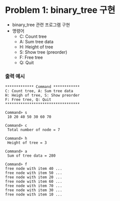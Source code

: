 # Problem 1: binary_tree 구현

- binary_tree 관련 프로그램 구현
- 명령어
  - C: Count tree
  - A: Sum tree data
  - H: Height of tree
  - S: Show tree (preorder)
  - F: Free tree
  - Q: Quit

### 출력 예시

```
************* Command ************
C: Count tree, A: Sum tree data
H: Heigh of tree, S: Show preorder
F: Free tree, Q: Quit
**********************************

Command> s
 10 20 40 50 30 60 70

Command> c
 Total number of node = 7

Command> h
 Height of tree = 3

Command> a
 Sum of tree data = 280

Command> f
free node with item 40 ...
free node with item 50 ...
free node with item 20 ...
free node with item 60 ...
free node with item 70 ...
free node with item 30 ...
free node with item 10 ...
```
